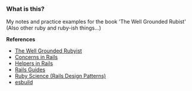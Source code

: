 ### What is this?
My notes and practice examples for the book 'The Well Grounded Rubist' (Also other ruby and ruby-ish things...)

**References**
- [The Well Grounded Rubyist](https://www.amazon.com/Well-Grounded-Rubyist-David-Black/dp/1617295213)
- [Concerns in Rails](https://blog.appsignal.com/2020/09/16/rails-concers-to-concern-or-not-to-concern.html)
- [Helpers in Rails](https://www.rubyguides.com/2020/01/rails-helpers/)
- [Rails Guides](https://guides.rubyonrails.org/)
- [Ruby Science (Rails Design Patterns)](https://raw.githubusercontent.com/thoughtbot/ruby-science/master/release/ruby-science.pdf)
- [esbuild](https://esbuild.github.io/api/)